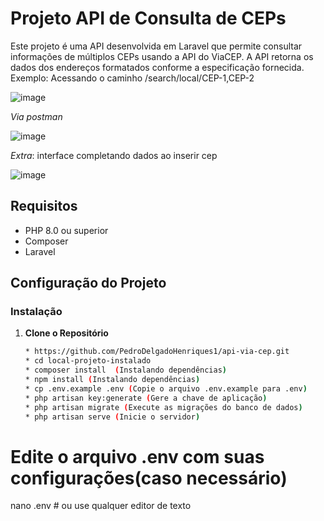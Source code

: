 # Projeto API de Consulta de CEPs

Este projeto é uma API desenvolvida em Laravel que permite consultar informações de múltiplos CEPs usando a API do ViaCEP. A API retorna os dados dos endereços formatados conforme a especificação fornecida.
Exemplo: Acessando o caminho /search/local/CEP-1,CEP-2

![image](https://github.com/user-attachments/assets/41c4e31f-9731-4c32-b25d-981a49ae21ee)


*Via postman*


![image](https://github.com/user-attachments/assets/2d2e27d8-9076-4579-ab9f-2dffc9277cab)


*Extra*: interface completando dados ao inserir cep


![image](https://github.com/user-attachments/assets/b7386e4b-6fe9-4f7b-9250-c64d58a002db)

## Requisitos

- PHP 8.0 ou superior
- Composer
- Laravel

## Configuração do Projeto

### Instalação

1. **Clone o Repositório**

   ```bash
   * https://github.com/PedroDelgadoHenriques1/api-via-cep.git
   * cd local-projeto-instalado
   * composer install  (Instalando dependências)
   * npm install (Instalando dependências)
   * cp .env.example .env (Copie o arquivo .env.example para .env)
   * php artisan key:generate (Gere a chave de aplicação)
   * php artisan migrate (Execute as migrações do banco de dados)
   * php artisan serve (Inicie o servidor)

# Edite o arquivo .env com suas configurações(caso necessário)
nano .env  # ou use qualquer editor de texto
